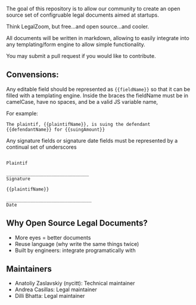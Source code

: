 The goal of this repository is to allow our community to create an open source set of configruable legal documents aimed at startups.

Think LegalZoom, but free...and open source...and cooler.

All documents will be written in markdown, allowing to easily integrate into any templating/form engine to allow simple functionality.

You may submit a pull request if you would like to contribute.

## Convensions: 
Any editable field should be represented as `{{fieldName}}` so that it can be filled with a templating engine. Inside the braces the fieldName must be in camelCase, have no spaces, and be a valid JS variable name,

For example:
```
The plaintif, {{plaintifName}}, is suing the defendant {{defendantName}} for {{suingAmount}}
```

Any signature fields or signature date fields must be represented by a continual set of underscores

```

Plaintif

_______________________________
Signature

{{plaintifName}}

________________________________
Date
```

## Why Open Source Legal Documents?
* More eyes = better documents
* Reuse language (why write the same things twice)
* Built by engineers: integrate programatically with


## Maintainers
* Anatoliy Zaslavskiy (nycitt): Technical maintainer
* Andrea Casillas: Legal maintainer 
* Dilli Bhatta: Legal maintainer 
